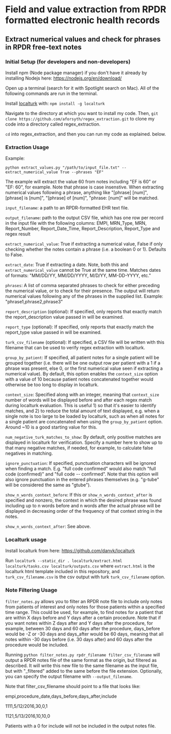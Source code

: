 # Field and value extraction from RPDR formatted electronic health records

## Extract numerical values and check for phrases in RPDR free-text notes

### Initial Setup (for developers and non-developers)

Install npm (Node package manager) if you don't have it already by installing Nodejs here: https://nodejs.org/en/download/

Open up a terminal (search for it with Spotlight search on Mac). All of the following commands are run in the terminal.

Install [localturk](https://github.com/danvk/localturk) with: `npm install -g localturk`

Navigate to the directory at which you want to install my code. Then, `git clone https://github.com/aforsyth/regex_extraction.git` to clone my code into a directory called regex_extraction.

`cd` into regex_extraction, and then you can run my code as explained. below.

### Extraction Usage

Example:

`python extract_values.py "/path/to/input_file.txt" --extract_numerical_value True --phrases "EF"`

The example will extract the value 60 from notes including "EF is 60" or "EF: 60", for example. Note that phrase is case insenstive. When extracting numerical values following a phrase, anything like "[phrase] [num]", [phrase] is [num]", "[phrase] of [num]", "phrase: [num]" will be matched.

`input_filename`: a path to an RPDR-formatted EHR text file.

`output_filename`: path to the output CSV file, which has one row per record in the input file with the following columns: EMPI, MRN_Type, MRN, Report_Number, Report_Date_Time, Report_Description, Report_Type and regex result

`extract_numerical_value`: True if extracting a numerical value, False if only checking whether the notes contain a phrase (i.e. a boolean 0 or 1). Defaults to False.

`extract_date`: True if extracting a date. Note, both this and `extract_numerical_value` cannot be True at the same time. Matches dates of formats: "MM/DD/YY, MM/DD/YYYY, M/D/YY, MM-DD-YYYY, etc."

`phrases`: A list of comma separated phrases to check for either preceding the numerical value, or to check for their presence. The output will return numerical values following
any of the phrases in the supplied list. Example: "phrase1,phrase2,phrase3"

`report_description` (optional): If specified, only reports that exactly match the report_description value passed in will be examined.

`report_type` (optional): If specified, only reports that exactly match the report_type value passed in will be examined.

`turk_csv_filename` (optional): If specified, a CSV file will be written with
this filename that can be used to verify regex extraction with localturk.

`group_by_patient`: If specified, all patient notes for a single patient will be grouped together (i.e. there will be one output row per patient with a 1 if a phrase was present, else 0, or the first numerical value seen if extracting a numerical value). By default, this option enables the `context_size` option with a value of 10 because patient notes concatenated together would otherwise be too long to display in localturk.

`context_size`: Specified along with an integer, meaning that `context_size` number of words will be displayed before and after each regex match during localturk evaluation. This is useful 1) so that it's easier to identify matches, and 2) to reduce the total amount of text displayed, e.g. when a single note is too large to be loaded by localturk, such as when all notes for a single patient are concatenated when using the `group_by_patient` option. Around ~10 is a good starting value for this.

`num_negative_turk_matches_to_show`: By default, only positive matches are displayed in localturk for verification. Specify a number here to show up to that many negative matches, if needed, for example, to calculate false negatives in matching.

`ignore_punctuation`: If specified, punctuation characters will be ignored when finding a match. E.g. "full code confirmed" would also match "full code (confirmed)" and "full code -- confirmed". Note that this option will also ignore punctuation in the entered phrases themselves (e.g. "g-tube" will be considered the same as "gtube").

`show_n_words_context_before`: If this or `show_n_words_context_after` is specified and nonzero, the context in which the
desired phrase was found including up to n words before and n words after the actual phrase will be displayed in decreasing order of the frequency of that context string in the notes.

`show_n_words_context_after`: See above.

### Localturk usage

Install localturk from here: https://github.com/danvk/localturk

Run `localturk --static_dir . localturk/extract.html localturk/tasks.csv localturk/outputs.csv` where `extract.html` is the localturk html template included in this repository, and `turk_csv_filename.csv` is the csv output with turk `turk_csv_filename` option.

### Note Filtering Usage

`filter_notes.py` allows you to filter an RPDR note file to include only notes from patients of interest and only notes for those patients within a specified time range. This could be used, for example, to find notes for a patient that are within X days before and Y days after a certain procedure. Note that if you want notes within Z days after and Y days after the procedure, for example, between 30 days and 60 days after the procedure, days_before would be -Z or -30 days and days_after would be 60 days, meaning that all notes within -30 days before (i.e. 30 days after) and 60 days after the procedure would be included.

Running `python filter_notes.py rpdr_filename filter_csv_filename` will output a RPDR notes file of the same format as the origin, but filtered as described. It will write this new file to the same filename as the input file, but with "_filtered" added to the same before the file extension. Optionally, you can specify the output filename with `--output_filename`.

Note that filter_csv_filename should point to a file that looks like:

empi,procedure_date,days_before,days_after,include

1111,5/12/2016,30,0,1

1121,5/13/2016,10,10,0

Patients with a 0 for include will not be included in the output notes file.
